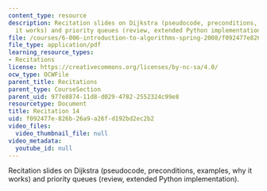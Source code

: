 ```yaml
---
content_type: resource
description: Recitation slides on Dijkstra (pseudocode, preconditions, examples, why
  it works) and priority queues (review, extended Python implementation).
file: /courses/6-006-introduction-to-algorithms-spring-2008/f092477e826b26a9a26fd192bd2ec2b2_recitation14.pdf
file_type: application/pdf
learning_resource_types:
- Recitations
license: https://creativecommons.org/licenses/by-nc-sa/4.0/
ocw_type: OCWFile
parent_title: Recitations
parent_type: CourseSection
parent_uid: 977e8874-11d8-d029-4782-2552324c99e8
resourcetype: Document
title: Recitation 14
uid: f092477e-826b-26a9-a26f-d192bd2ec2b2
video_files:
  video_thumbnail_file: null
video_metadata:
  youtube_id: null
---
```

Recitation slides on Dijkstra (pseudocode, preconditions, examples, why it works) and priority queues (review, extended Python implementation).